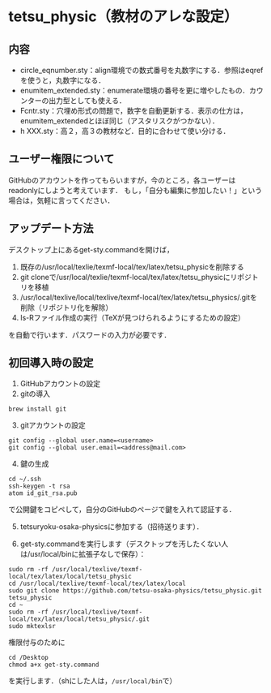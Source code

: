 # tetsu_physic（教材のアレな設定）
## 内容
* circle_eqnumber.sty：align環境での数式番号を丸数字にする．参照はeqrefを使うと，丸数字になる．
* enumitem_extended.sty：enumerate環境の番号を更に増やしたもの．カウンターの出力型としても使える．
* Fcntr.sty：穴埋め形式の問題で，数字を自動更新する．表示の仕方は，enumitem_extendedとほぼ同じ（アスタリスクがつかない）．
* h XXX.sty：高２，高３の教材など．目的に合わせて使い分ける．
## ユーザー権限について
GitHubのアカウントを作ってもらいますが，今のところ，各ユーザーはreadonlyにしようと考えています．
もし，「自分も編集に参加したい！」という場合は，気軽に言ってください．
## アップデート方法
デスクトップ上にあるget-sty.commandを開けば，
1. 既存の/usr/local/texlie/texmf-local/tex/latex/tetsu_physicを削除する
2. git cloneで/usr/local/texlie/texmf-local/tex/latex/tetsu_physicにリポジトリを移植
3. /usr/local/texlive/local/texlive/texmf-local/tex/latex/tetsu_physics/.gitを削除（リポジトリ化を解除）
4. ls-Rファイル作成の実行（TeXが見つけられるようにするための設定）

を自動で行います．パスワードの入力が必要です．
## 初回導入時の設定
1. GitHubアカウントの設定
2. gitの導入
```
brew install git
```
3. gitアカウントの設定
```
git config --global user.name=<username>
git config --global user.email=<address@mail.com>
```
4. 鍵の生成
```
cd ~/.ssh
ssh-keygen -t rsa
atom id_git_rsa.pub
```
で公開鍵をコピペして，自分のGitHubのページで鍵を入れて認証する．

5. tetsuryoku-osaka-physicsに参加する（招待送ります）．

6. get-sty.commandを実行します（デスクトップを汚したくない人は/usr/local/binに拡張子なしで保存）：
```
sudo rm -rf /usr/local/texlive/texmf-local/tex/latex/local/tetsu_physic
cd /usr/local/texlive/texmf-local/tex/latex/local
sudo git clone https://github.com/tetsu-osaka-physics/tetsu_physic.git tetsu_physic
cd ~
sudo rm -rf /usr/local/texlive/texmf-local/tex/latex/local/tetsu_physic/.git
sudo mktexlsr
```
権限付与のために
```
cd /Desktop
chmod a+x get-sty.command
```
を実行します．（shにした人は，```/usr/local/bin```で）
